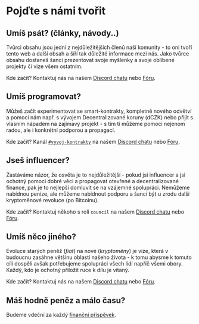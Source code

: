 # Pojďte s námi tvořit

## Umíš psát? (články, návody..)

Tvůrci obsahu jsou jedni z nejdůležitějších členů naší komunity - to oni tvoří tento web a další obsah a šíří tak důležité informace mezi nás. Jako tvůrce obsahu dostaneš šanci prezentovat svoje myšlenky a svoje oblíbené projekty či vize všem ostatním.

Kde začít? Kontaktuj nás na našem [Discord chatu](https://chat.gwei.cz) nebo [Fóru](https://forum.gwei.cz/).

## Umíš programovat?

Můžeš začít experimentovat se smart-kontrakty, kompletně nového odvětví a pomoci nám např. s vývojem Decentralizované koruny (dCZK) nebo přijít s vlasním nápadem na zajímavý projekt - s tím ti můžeme pomoci nejenom radou, ale i konkrétní podporou a propagací.

Kde začít? Kanál [`#vyvoj-kontrakty`](https://discord.gg/V6ZrX7w) na našem [Discord chatu](https://chat.gwei.cz) nebo [Fóru](https://forum.gwei.cz/).

## Jseš influencer?

Zastáváme názor, že osvěta je to nejdůležitější - pokud jsi influencer a jsi ochotný pomoci dobré věci a propagovat otevřené a decentralizované finance, pak je to nejlepší domluvit se na vzájemné spolupráci. Nemůžeme nabídnou peníze, ale můžeme nabídnout podporu a šanci být u zrodu další kryptoměnové revoluce (po Bitcoinu).

Kde začít? Kontaktuj někoho s rolí `council` na našem [Discord chatu](https://chat.gwei.cz) nebo [Fóru](https://forum.gwei.cz/).

## Umíš něco jiného?

Evoluce starých peněž (_fiat_) na nové (_kryptoměny_) je vize, která v budoucnu zasáhne většinu oblastí našeho života - k tomu abysme k tomuto cíli dospěli avšak potřebujeme spolupráci všech lidí napříč všemi obory. Každý, kdo je ochotný přiložit ruce k dílu je vítaný.

Kde začít? Kontaktuj nás na našem [Discord chatu](https://chat.gwei.cz) nebo [Fóru](https://forum.gwei.cz/).

## Máš hodně peněz a málo času?

Budeme vdeční za každý [finanční příspěvek](financni-podpora.md).

